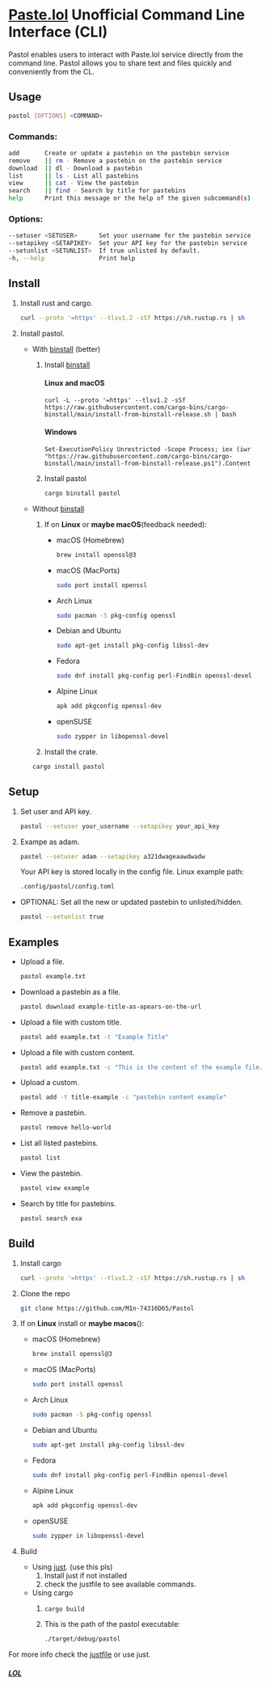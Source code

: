 # [Paste.lol](https://paste.lol/) Unofficial Command Line Interface (CLI)

Pastol enables users to interact with Paste.lol service directly from the command line. Pastol allows you to share text and files quickly and conveniently from the CL.

## Usage

```sh
pastol [OPTIONS] <COMMAND>
```

### Commands:

```sh
add       Create or update a pastebin on the pastebin service
remove    || rm - Remove a pastebin on the pastebin service
download  || dl - Download a pastebin
list      || ls - List all pastebins
view      || cat - View the pastebin
search    || find - Search by title for pastebins
help      Print this message or the help of the given subcommand(s)
```

### Options:

```sh
--setuser <SETUSER>      Set your username for the pastebin service
--setapikey <SETAPIKEY>  Set your API key for the pastebin service
--setunlist <SETUNLIST>  If true unlisted by default.
-h, --help               Print help

```

## Install

1. Install rust and cargo.

   ```sh
   curl --proto '=https' --tlsv1.2 -sSf https://sh.rustup.rs | sh
   ```

1. Install pastol.

   - With [binstall](https://github.com/cargo-bins/cargo-binstall) (better)

     1. Install [binstall](https://github.com/cargo-bins/cargo-binstall)

        #### Linux and macOS

        ```
        curl -L --proto '=https' --tlsv1.2 -sSf https://raw.githubusercontent.com/cargo-bins/cargo-binstall/main/install-from-binstall-release.sh | bash
        ```

        #### Windows

        ```
        Set-ExecutionPolicy Unrestricted -Scope Process; iex (iwr "https://raw.githubusercontent.com/cargo-bins/cargo-binstall/main/install-from-binstall-release.ps1").Content
        ```

     2. Install pastol

        ```sh
        cargo binstall pastol
        ```

   - Without [binstall](https://github.com/cargo-bins/cargo-binstall)

     1. If on **Linux** or **maybe macOS**(feedback needed):

        - macOS (Homebrew)

          ```sh
          brew install openssl@3
          ```

        - macOS (MacPorts)

          ```sh
          sudo port install openssl
          ```

        - Arch Linux

          ```sh
          sudo pacman -S pkg-config openssl
          ```

        - Debian and Ubuntu

          ```sh
          sudo apt-get install pkg-config libssl-dev
          ```

        - Fedora

          ```sh
          sudo dnf install pkg-config perl-FindBin openssl-devel
          ```

        - Alpine Linux

          ```sh
          apk add pkgconfig openssl-dev
          ```

        - openSUSE

          ```sh
          sudo zypper in libopenssl-devel
          ```

     2. Install the crate.

     ```sh
     cargo install pastol
     ```

## Setup

1.  Set user and API key.
    ```sh
    pastol --setuser your_username --setapikey your_api_key
    ```
2.  Exampe as adam.

    ```sh
    pastel --setuser adam --setapikey a321dwageaawdwadw
    ```

    Your API key is stored locally in the config file.
    Linux example path:

    ```sh
    .config/pastol/config.toml
    ```

- OPTIONAL: Set all the new or updated pastebin to unlisted/hidden.
  ```sh
  pastol --setunlist true
  ```

## Examples

- Upload a file.

  ```sh
  pastol example.txt
  ```

- Download a pastebin as a file.

  ```sh
  pastol download example-title-as-apears-on-the-url
  ```

- Upload a file with custom title.

  ```sh
  pastol add example.txt -t "Example Title"
  ```

- Upload a file with custom content.

  ```sh
  pastol add example.txt -c "This is the content of the example file."
  ```

- Upload a custom.

  ```sh
  pastol add -t title-example -c "pastebin content example"
  ```

- Remove a pastebin.

  ```sh
  pastol remove hello-world
  ```

- List all listed pastebins.

  ```sh
  pastol list
  ```

- View the pastebin.

  ```sh
  pastol view example
  ```

- Search by title for pastebins.

  ```sh
  pastol search exa
  ```

## Build

1. Install cargo

   ```sh
   curl --proto '=https' --tlsv1.2 -sSf https://sh.rustup.rs | sh
   ```

2. Clone the repo

   ```sh
   git clone https://github.com/M1n-74316D65/Pastol
   ```

3. If on **Linux** install or **maybe macos**():

   - macOS (Homebrew)

     ```sh
     brew install openssl@3
     ```

   - macOS (MacPorts)

     ```sh
     sudo port install openssl
     ```

   - Arch Linux

     ```sh
     sudo pacman -S pkg-config openssl
     ```

   - Debian and Ubuntu

     ```sh
     sudo apt-get install pkg-config libssl-dev
     ```

   - Fedora

     ```sh
     sudo dnf install pkg-config perl-FindBin openssl-devel
     ```

   - Alpine Linux

     ```sh
     apk add pkgconfig openssl-dev
     ```

   - openSUSE

     ```sh
     sudo zypper in libopenssl-devel
     ```

4. Build

   - Using [just](https://just.systems/). (use this pls)
     1. Install just if not installed
     2. check the justfile to see available commands.
   - Using cargo
     1. ```sh
        cargo build
        ```
     2. This is the path of the pastol executable:
        ```sh
        ./target/debug/pastol
        ```

For more info check the [justfile](https://github.com/M1n-74316D65/Pastol/blob/master/justfile) or use just.

##### [LOL](https://reply.cards/hskmnxkfpv)
